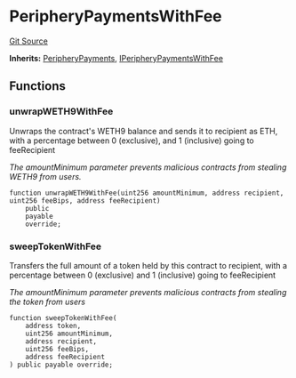 # PeripheryPaymentsWithFee
[Git Source](https://github.com/KYRDTeam/ilo-contracts/blob/da7613c22bad547ebd26a45d76010fc3957237e9/src/base/PeripheryPaymentsWithFee.sol)

**Inherits:**
[PeripheryPayments](/src/base/PeripheryPayments.sol/abstract.PeripheryPayments.md), [IPeripheryPaymentsWithFee](/src/interfaces/IPeripheryPaymentsWithFee.sol/interface.IPeripheryPaymentsWithFee.md)


## Functions
### unwrapWETH9WithFee

Unwraps the contract's WETH9 balance and sends it to recipient as ETH, with a percentage between
0 (exclusive), and 1 (inclusive) going to feeRecipient

*The amountMinimum parameter prevents malicious contracts from stealing WETH9 from users.*


```solidity
function unwrapWETH9WithFee(uint256 amountMinimum, address recipient, uint256 feeBips, address feeRecipient)
    public
    payable
    override;
```

### sweepTokenWithFee

Transfers the full amount of a token held by this contract to recipient, with a percentage between
0 (exclusive) and 1 (inclusive) going to feeRecipient

*The amountMinimum parameter prevents malicious contracts from stealing the token from users*


```solidity
function sweepTokenWithFee(
    address token,
    uint256 amountMinimum,
    address recipient,
    uint256 feeBips,
    address feeRecipient
) public payable override;
```

